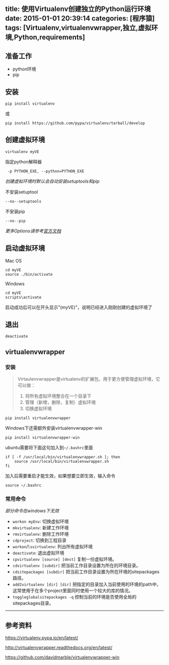 title: 使用Virtualenv创建独立的Python运行环境
date: 2015-01-01 20:39:14
categories: [程序猿]
tags: [Virtualenv,virtualenvwrapper,独立,虚拟环境,Python,requirements]
---

## 准备工作

- python环境
- pip

## 安装

```
pip install virtualenv
```
或
```
pip install https://github.com/pypa/virtualenv/tarball/develop
```

<!--more-->

## 创建虚拟环境

```
virtualenv myVE
```

指定python解释器

```
 -p PYTHON_EXE, --python=PYTHON_EXE
```

*创建虚拟环境时默认会自动安装setuptools和pip*

不安装setuptool

```
--no--setuptools
```

不安装pip

```
--no--pip
```

*更多Options请参考[官方文档](https://virtualenv.pypa.io/en/latest/reference.html)* 

## 启动虚拟环境

 Mac OS

```
cd myVE
source ./bin/activate
```
        
Windows

```
cd myVE
scripts\activate
```

启动成功后可以在开头显示"(myVE)"，说明已经进入刚刚创建的虚拟环境了

## 退出

```
deactivate
```

## virtualenvwrapper 

### 安装

> Virtaulenvwrapper是virtualenv的扩展包，用于更方便管理虚拟环境，它可以做：
> 1. 将所有虚拟环境整合在一个目录下
> 2. 管理（新增，删除，复制）虚拟环境
> 3. 切换虚拟环境

```
pip install virtualenvwrapper
```
Windows下还需额外安装virtualenvwrapper-win
```
pip install virtualenvwrapper-win
```
ubuntu需要将下面这句加入到`~/.bashrc`里面
```
if [ -f /usr/local/bin/virtualenvwrapper.sh ]; then
    source /usr/local/bin/virtualenvwrapper.sh
fi
```
加入后需要重启才能生效，如果想要立即生效，输入命令
```
source ~/.bashrc
```


### 常用命令
*部分命令在windows下无效*

- `workon myEnv`: 切换虚拟环境
- `mkvirtualenv`: 新建工作环境
- `rmvirtualenv`: 删除工作环境
- `cdproject`: 切换到工程目录
- `workon`/`lsvirtualenv`: 列出所有虚拟环境
- `deactivate`: 退出虚拟环境
- `cpvirtualenv [source] [dest]` 复制一份虚拟环境。
- `cdvirtualenv [subdir]` 把当前工作目录设置为所在的环境目录。
- `cdsitepackages [subdir]` 把当前工作目录设置为所在环境的sitepackages路径。
- `add2virtualenv [dir] [dir]` 把指定的目录加入当前使用的环境的path中，这常使用于在多个project里面同时使用一个较大的库的情况。
- `toggleglobalsitepackages -q` 控制当前的环境是否使用全局的sitepackages目录。

---
## 参考资料

https://virtualenv.pypa.io/en/latest/

http://virtualenvwrapper.readthedocs.org/en/latest/

https://github.com/davidmarble/virtualenvwrapper-win